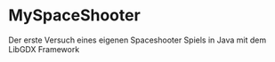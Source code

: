 # MySpaceShooter
Der erste Versuch eines eigenen Spaceshooter Spiels in Java mit dem LibGDX Framework
